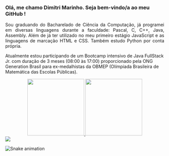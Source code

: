 ### Olá, me chamo Dimitri Marinho. Seja bem-vindo/a ao meu GitHub !

<p style="text-align:justify"> Sou graduando do Bacharelado de Ciência da Computação, já programei em diversas linguagens durante a faculdade: Pascal, C, C++, Java, Assembly. Além de já ter utilizado no meu primeiro estágio JavaScript e as linguagens de marcação HTML e CSS. Também estudo Python por conta própria.

Atualmente estou participando de um Bootcamp intensivo de Java FullStack Jr. com duração de 3 meses (08:00 às 17:00) proporcionado pela ONG Generation Brasil para ex-medalhistas da OBMEP (Olímpiada Brasileira de Matemática das Escolas Públicas).</p>


<div style="text-align:center">
  <a href="https://github.com/dimitrimarinho">
  <img height="180em" src="https://github-readme-stats.vercel.app/api/top-langs/?username=dimitrimarinho&layout=compact&langs_count=7&theme=dracula"/>
  <img height="180em" src="https://github-readme-stats.vercel.app/api?username=dimitrimarinho&show_icons=true&theme=dracula&include_all_commits=true&count_private=true"/>
</div>
  
 <div class = "social-network">
   <a href="https://www.linkedin.com/in/dimitrimarinho/" target="_blank"><img src="https://img.shields.io/badge/-LinkedIn-%230077B5?style=for-the-badge&logo=linkedin&logoColor=white" target="_blank"></a>  
 </div>


![Snake animation](https://github.com/dimitrimarinho/dimitrimarinho/blob/output/github-contribution-grid-snake.svg)
